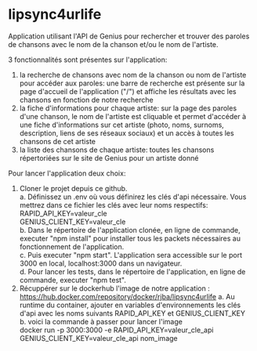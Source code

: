# lipsync4urlife
Application utilisant l'API de Genius pour rechercher et trouver des paroles de chansons avec le nom de la chanson et/ou le nom de l'artiste. 

3 fonctionnalités sont présentes sur l'application: 
1. la recherche de chansons avec nom de la chanson ou nom de l'artiste pour accéder aux paroles: une barre de recherche est présente sur la page d'accueil de l'application ("/") et affiche les résultats avec les chansons en fonction de notre recherche
2. la fiche d'informations pour chaque artiste: sur la page des paroles d'une chanson, le nom de l'artiste est cliquable et permet d'accéder à une fiche d'informations sur cet artiste (photo, noms, surnoms, description, liens de ses réseaux sociaux) et un accès à toutes les chansons de cet artiste
3. la liste des chansons de chaque artiste: toutes les chansons répertoriées sur le site de Genius pour un artiste donné

Pour lancer l'application deux choix:
1. Cloner le projet depuis ce github.  
  a. Définissez un .env où vous définirez les clés d'api nécessaire. Vous mettrez dans ce fichier les clés avec leur noms respectifs:  
    RAPID_API_KEY=valeur_cle  
    GENIUS_CLIENT_KEY=valeur_cle  
  b. Dans le répertoire de l'application clonée, en ligne de commande, executer "npm install" pour installer tous les packets nécessaires au fonctionnement de l'application.  
  c. Puis executer "npm start". L'application sera accessible sur le port 3000 en local, localhost:3000 dans un navigateur.  
  d. Pour lancer les tests, dans le répertoire de l'application, en ligne de commande, executer "npm test".  
2. Récuppérer sur le dockerhub l'image de notre application : https://hub.docker.com/repository/docker/rjba/lipsync4urlife
  a. Au runtime du container, ajouter en variables d'environnements les clés d'api avec les noms suivants RAPID_API_KEY et GENIUS_CLIENT_KEY  
  b. voici la commande à passer pour lancer l'image  
  docker run -p 3000:3000 -e RAPID_API_KEY=valeur_cle_api GENIUS_CLIENT_KEY=valeur_cle_api nom_image

